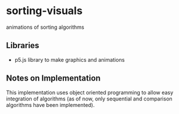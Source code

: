 # sorting-visuals
animations of sorting algorithms

## Libraries
- p5.js library to make graphics and animations

## Notes on Implementation
This implementation uses object oriented programming to allow easy integration of algorithms (as of now, only sequential and comparison algorithms have been implemented).
